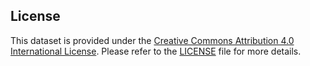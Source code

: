## License

This dataset is provided under the [Creative Commons Attribution 4.0 International License](https://creativecommons.org/licenses/by/4.0/). Please refer to the [LICENSE](LICENSE) file for more details.